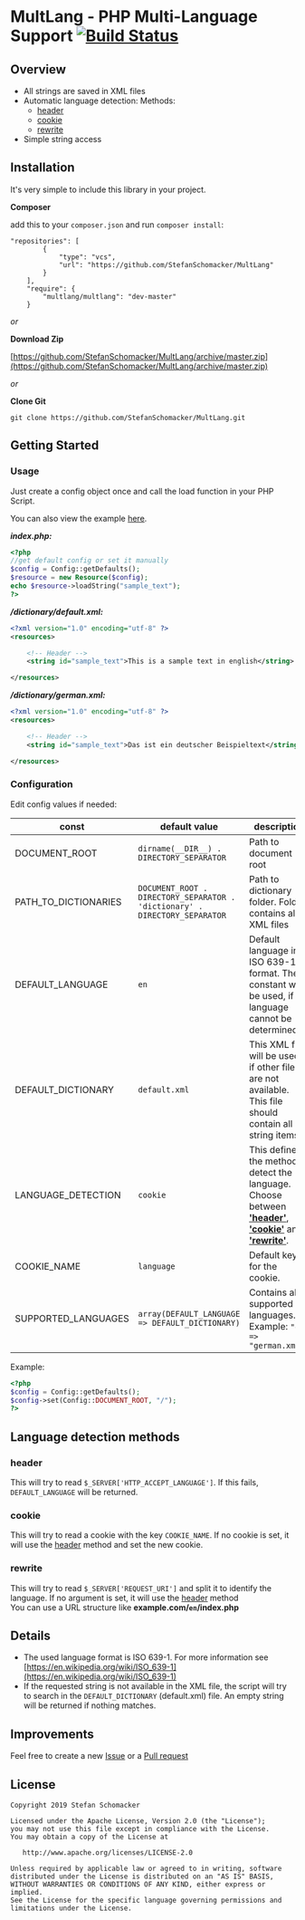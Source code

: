 # MultLang - PHP Multi-Language Support [![Build Status](https://travis-ci.org/StefanSchomacker/MultLang.svg?branch=master)](https://travis-ci.org/StefanSchomacker/MultLang)

## Overview
* All strings are saved in XML files
* Automatic language detection: Methods:
  * [header](#header)
  * [cookie](#cookie)
  * [rewrite](#rewrite)
* Simple string access

## Installation
It's very simple to include this library in your project.

**Composer**

add this to your `composer.json` and run `composer install`:
```
"repositories": [
        {
            "type": "vcs",
            "url": "https://github.com/StefanSchomacker/MultLang"
        }
    ],
    "require": {
        "multlang/multlang": "dev-master"
    }
```

_or_

**Download Zip**

[https://github.com/StefanSchomacker/MultLang/archive/master.zip](https://github.com/StefanSchomacker/MultLang/archive/master.zip)

_or_

**Clone Git**

```
git clone https://github.com/StefanSchomacker/MultLang.git
```

## Getting Started

### Usage

Just create a config object once and call the load function in your PHP Script.

You can also view the example [here](https://github.com/StefanSchomacker/MultLang/tree/master/example).

_**index.php:**_
```php
<?php
//get default config or set it manually
$config = Config::getDefaults();
$resource = new Resource($config);
echo $resource->loadString("sample_text");
?>
```

_**/dictionary/default.xml:**_
```xml
<?xml version="1.0" encoding="utf-8" ?>
<resources>

    <!-- Header -->
    <string id="sample_text">This is a sample text in english</string>

</resources>
```

_**/dictionary/german.xml:**_
```xml
<?xml version="1.0" encoding="utf-8" ?>
<resources>

    <!-- Header -->
    <string id="sample_text">Das ist ein deutscher Beispieltext</string>

</resources>
```

### Configuration
Edit config values if needed:

const | default value | description
------------ | ------------- | -------------
DOCUMENT_ROOT | `dirname(__DIR__) . DIRECTORY_SEPARATOR` | Path to document root
PATH_TO_DICTIONARIES | `DOCUMENT_ROOT . DIRECTORY_SEPARATOR . 'dictionary' . DIRECTORY_SEPARATOR` | Path to dictionary folder. Folder contains all XML files
DEFAULT_LANGUAGE | `en` | Default language in ISO 639-1 format. The constant will be used, if language cannot be determined
DEFAULT_DICTIONARY | `default.xml` | This XML file will be used, if other files are not available. This file should contain all string items.
LANGUAGE_DETECTION | `cookie` | This defines the method to detect the language. Choose between **['header'](#header)**, **['cookie'](#cookie)** and **['rewrite'](#rewrite)**.
COOKIE_NAME | `language` | Default key for the cookie.
SUPPORTED_LANGUAGES | `array(DEFAULT_LANGUAGE => DEFAULT_DICTIONARY)` | Contains all supported languages. <br/> Example: `"de" => "german.xml",`

Example:
```php
<?php
$config = Config::getDefaults();
$config->set(Config::DOCUMENT_ROOT, "/");
?>
```

## Language detection methods

### header
This will try to read `$_SERVER['HTTP_ACCEPT_LANGUAGE']`. 
If this fails, `DEFAULT_LANGUAGE` will be returned.

### cookie
This will try to read a cookie with the key `COOKIE_NAME`. 
If no cookie is set, it will use the [header](#header) method and set the new cookie.

### rewrite
This will try to read `$_SERVER['REQUEST_URI']` and split it to identify the language.
If no argument is set, it will use the [header](#header) method
<br />
You can use a URL structure like **example.com/`en`/index.php**

## Details
* The used language format is ISO 639-1. For more information see [https://en.wikipedia.org/wiki/ISO_639-1](https://en.wikipedia.org/wiki/ISO_639-1)
* If the requested string is not available in the XML file, the script will try to search in the `DEFAULT_DICTIONARY` (default.xml) file. An empty string will be returned if nothing matches.

## Improvements
Feel free to create a new
[Issue](https://github.com/StefanSchomacker/MultLang/issues) or a 
[Pull request](https://github.com/StefanSchomacker/MultLang/pulls)

## License
    Copyright 2019 Stefan Schomacker

    Licensed under the Apache License, Version 2.0 (the "License");
    you may not use this file except in compliance with the License.
    You may obtain a copy of the License at

       http://www.apache.org/licenses/LICENSE-2.0

    Unless required by applicable law or agreed to in writing, software
    distributed under the License is distributed on an "AS IS" BASIS,
    WITHOUT WARRANTIES OR CONDITIONS OF ANY KIND, either express or implied.
    See the License for the specific language governing permissions and
    limitations under the License.
